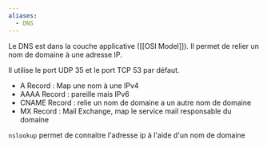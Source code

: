 ```yaml
---
aliases:
  - DNS
---
```

Le DNS est dans la couche applicative ([[OSI Model]]). Il permet de relier un nom de domaine à une adresse IP.

Il utilise le port UDP 35 et le port TCP 53 par défaut.

- A Record : Map une nom à une IPv4
- AAAA Record : pareille mais IPv6
- CNAME Record : relie un nom de domaine a un autre nom de domaine
- MX Record : Mail Exchange, map le service mail responsable du domaine 

`nslookup` permet de connaitre l'adresse ip à l'aide d'un nom de domaine 

